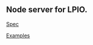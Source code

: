 ## Node server for LPIO.

[Spec](https://github.com/lpio/lpio-spec)

[Examples](https://github.com/lpio/lpio-examples)
